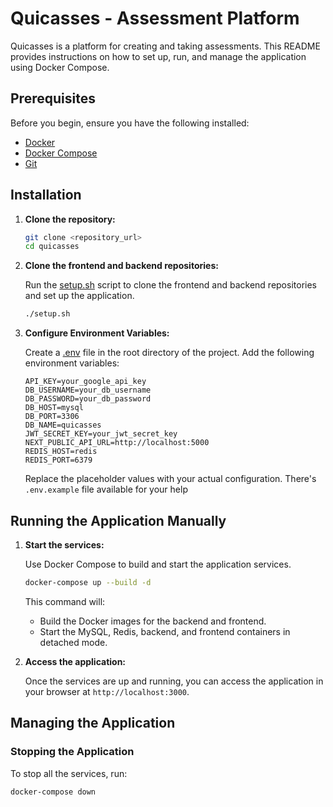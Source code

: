 # Quicasses - Assessment Platform

Quicasses is a platform for creating and taking assessments. This README provides instructions on how to set up, run, and manage the application using Docker Compose.

## Prerequisites

Before you begin, ensure you have the following installed:

-   [Docker](https://www.docker.com/get-started)
-   [Docker Compose](https://docs.docker.com/compose/install/)
-   [Git](https://git-scm.com/book/en/v2/Getting-Started-Installing-Git)

## Installation

1.  **Clone the repository:**

    ```bash
    git clone <repository_url>
    cd quicasses
    ```

2.  **Clone the frontend and backend repositories:**

    Run the [setup.sh](http://_vscodecontentref_/1) script to clone the frontend and backend repositories and set up the application.

    ```bash
    ./setup.sh
    ```

3.  **Configure Environment Variables:**

    Create a [.env](http://_vscodecontentref_/2) file in the root directory of the project. Add the following environment variables:

    ```
    API_KEY=your_google_api_key
    DB_USERNAME=your_db_username
    DB_PASSWORD=your_db_password
    DB_HOST=mysql
    DB_PORT=3306
    DB_NAME=quicasses
    JWT_SECRET_KEY=your_jwt_secret_key
    NEXT_PUBLIC_API_URL=http://localhost:5000
    REDIS_HOST=redis
    REDIS_PORT=6379
    ```

    Replace the placeholder values with your actual configuration.
    There's `.env.example` file available for your help

## Running the Application Manually

1.  **Start the services:**

    Use Docker Compose to build and start the application services.

    ```bash
    docker-compose up --build -d
    ```

    This command will:

    *   Build the Docker images for the backend and frontend.
    *   Start the MySQL, Redis, backend, and frontend containers in detached mode.

2.  **Access the application:**

    Once the services are up and running, you can access the application in your browser at `http://localhost:3000`.

## Managing the Application

### Stopping the Application

To stop all the services, run:

```bash
docker-compose down